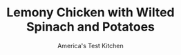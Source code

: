---
layout: ../../layouts/MarkdownPostLayout.astro
title: Lemony Chicken with Wilted Spinach and Potatoes
author: America's Test Kitchen
pubDate: 2023-03-15
description: "In this bright, and flavorful weeknight dish, we brown the potatoes in the chicken drippings for an extra flavor boost."
image_url: https://res.cloudinary.com/hksqkdlah/image/upload/ar_1:1,c_fill,dpr_2.0,f_auto,fl_lossy.progressive.strip_profile,g_faces:auto,q_auto:low,w_344/23232_sfs-lemony-chicken-with-wilted-spinach-and-potatoes-011
tags: ["Main Courses","Chicken","Weeknight","Cookbook Collection"]
calories: 2054
protein: 52
carbohydrates: 22
fats: 
fiber: 3
ingredients: ["1 pound fingerling, potatoes, unpeeled, halved lengthwise","3 tablespoons, extra-virgin olive oil",", Salt and pepper","4 (6- to 8-ounce), boneless, skinless chicken breasts, trimmed","3 tablespoons, lemon juice","1 tablespoon, unsalted butter","3 , garlic cloves, minced","1 teaspoon, minced fresh thyme","3 ounces (3 cups), baby spinach","2 ounces, goat cheese, crumbled (1/2 cup)"]
serves: 4
time: "30 minutes"
instructions: ["Combine potatoes, 1 tablespoon oil, and 1/4 teaspoon salt in bowl. Microwave, covered, until tender, about 7 minutes. Pat chicken dry with paper towels and season with salt and pepper. Heat 1 tablespoon oil in 12-inch nonstick skillet over medium-high heat until just smoking. Cook until chicken is browned and registers 160 degrees, about 6 minutes per side. Transfer to plate and tent loosely with foil.","Add potatoes to now-empty skillet, cut side down, and cook until golden brown, about 3 minutes. Stir in 2 tablespoons lemon juice, butter, garlic, thyme, and 1/4 teaspoon pepper and cook until fragrant, about 30 seconds. Stir in spinach and cook until just wilted, about 30 seconds. Transfer potato mixture to platter, top with chicken, and drizzle with remaining 1 tablespoon lemon juice and remaining 1 tablespoon oil. Top with goat cheese and serve."]
nutrition: ["1303 mg Potassium","562 mg Phosphorus","88 mg Calcium","2 mg Iron","105 mg Magnesium","893 mg Sodium","2 mg Zinc","23 g Fat","20 mg Niacin (B3)","10 g Monounsaturated","2 g Polyunsaturated","33 mg Vitamin C","162 mg Cholesterol","7 g Saturated","3 g Fiber","82 µg Folate (food)","1 g Sugars","113 µg Vitamin K","282 g Water","22 g Carbs","82 µg Folate equivalent (total)","52 g Protein","3 mg Vitamin E","2 mg Vitamin B6","203 µg Vitamin A","513 kcal Energy","2054 calories"]
notes: "Jump-starting the potatoes in the microwave helps cut down on their skillet time."
---